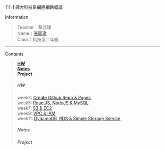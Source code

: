 111-1 師大科技系網際網路概論

 Information
> Teacher：蔡芸琤 <br />
> Name：[張宸瑜](https://chenyuuuch.github.io/Web/my%20page/) <br />
> Class：科技系二年級

---

Contents
> **[HW](#hw)** <br />
> **[Notes](#notes)** <br />
> **[Project](#project)** <br />


> ##### HW 
> week3: [Create Github Repo & Pages](https://youtu.be/QZXqN3FKSSw) <br />
> week5: [ReactJS, NodeJS & MySQL](https://youtu.be/3gw1w7tU7U8) <br />
> week7: [S3 & EC2](https://youtu.be/vFmb5N5FIwA) <br />
> week9: [VPC & IAM](https://youtu.be/GbkQzjPYK9M) <br />
> week11: [DynamoDB, RDS & Simple Storage Service](https://youtu.be/qj53VvQCpYs) <br />
> ##### Notes
> ##### Project
